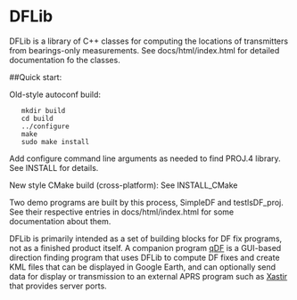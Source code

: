 # DFLib

DFLib is a library of C++ classes for computing the locations of
transmitters from bearings-only measurements.  See
docs/html/index.html for detailed documentation fo the classes.

##Quick start:


Old-style autoconf build:

```
   mkdir build
   cd build
   ../configure
   make
   sudo make install
```

Add configure command line arguments as needed to find PROJ.4 library.
See INSTALL for details.


New style CMake build (cross-platform): See INSTALL_CMake


Two demo programs are built by this process, SimpleDF and
testlsDF_proj.  See their respective entries in docs/html/index.html
for some documentation about them.

DFLib is primarily intended as a set of building blocks for DF fix
programs, not as a finished product itself.  A companion program
[qDF](https://github.com/tvrusso/qDF) is a GUI-based direction finding
program that uses DFLib to compute DF fixes and create KML files that
can be displayed in Google Earth, and can optionally send data for
display or transmission to an external APRS program such as
[Xastir](http://www.xastir.org) that provides server ports.